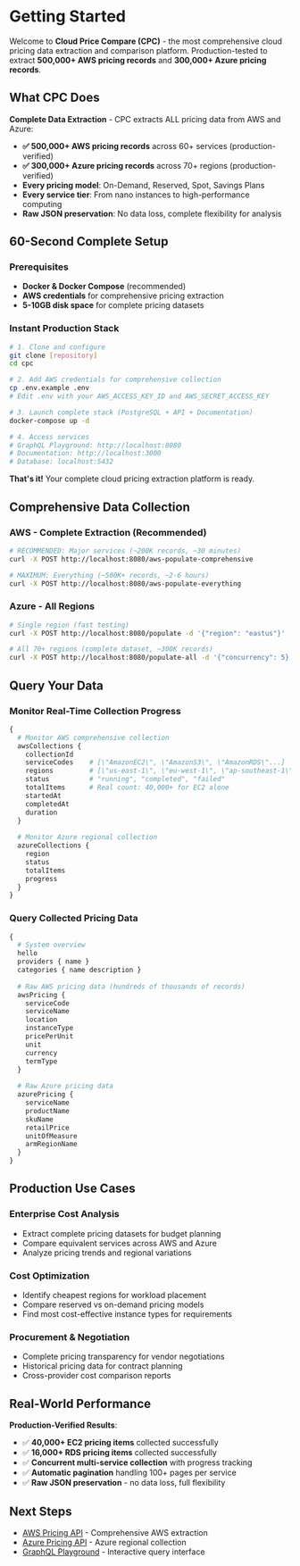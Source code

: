 # Getting Started

Welcome to **Cloud Price Compare (CPC)** - the most comprehensive cloud pricing data extraction and comparison platform. Production-tested to extract **500,000+ AWS pricing records** and **300,000+ Azure pricing records**.

## What CPC Does

**Complete Data Extraction** - CPC extracts ALL pricing data from AWS and Azure:
- **✅ 500,000+ AWS pricing records** across 60+ services (production-verified)
- **✅ 300,000+ Azure pricing records** across 70+ regions (production-verified)
- **Every pricing model**: On-Demand, Reserved, Spot, Savings Plans
- **Every service tier**: From nano instances to high-performance computing
- **Raw JSON preservation**: No data loss, complete flexibility for analysis

## 60-Second Complete Setup

### Prerequisites

- **Docker & Docker Compose** (recommended)
- **AWS credentials** for comprehensive pricing extraction
- **5-10GB disk space** for complete pricing datasets

### Instant Production Stack

```bash
# 1. Clone and configure
git clone [repository]
cd cpc

# 2. Add AWS credentials for comprehensive collection
cp .env.example .env
# Edit .env with your AWS_ACCESS_KEY_ID and AWS_SECRET_ACCESS_KEY

# 3. Launch complete stack (PostgreSQL + API + Documentation)
docker-compose up -d

# 4. Access services
# GraphQL Playground: http://localhost:8080
# Documentation: http://localhost:3000
# Database: localhost:5432
```

**That's it!** Your complete cloud pricing extraction platform is ready.

## Comprehensive Data Collection

### **AWS - Complete Extraction (Recommended)**

```bash
# RECOMMENDED: Major services (~200K records, ~30 minutes)
curl -X POST http://localhost:8080/aws-populate-comprehensive

# MAXIMUM: Everything (~500K+ records, ~2-6 hours)  
curl -X POST http://localhost:8080/aws-populate-everything
```

### **Azure - All Regions**

```bash
# Single region (fast testing)
curl -X POST http://localhost:8080/populate -d '{"region": "eastus"}'

# All 70+ regions (complete dataset, ~300K records)
curl -X POST http://localhost:8080/populate-all -d '{"concurrency": 5}'
```

## Query Your Data

### **Monitor Real-Time Collection Progress**

```graphql
{
  # Monitor AWS comprehensive collection
  awsCollections {
    collectionId
    serviceCodes    # [\"AmazonEC2\", \"AmazonS3\", \"AmazonRDS\"...]
    regions         # [\"us-east-1\", \"eu-west-1\", \"ap-southeast-1\"...]
    status          # "running", "completed", "failed"
    totalItems      # Real count: 40,000+ for EC2 alone
    startedAt
    completedAt
    duration
  }
  
  # Monitor Azure regional collection
  azureCollections {
    region
    status
    totalItems
    progress
  }
}
```

### **Query Collected Pricing Data**

```graphql
{
  # System overview
  hello
  providers { name }
  categories { name description }
  
  # Raw AWS pricing data (hundreds of thousands of records)
  awsPricing {
    serviceCode
    serviceName
    location
    instanceType
    pricePerUnit
    unit
    currency
    termType
  }
  
  # Raw Azure pricing data
  azurePricing {
    serviceName
    productName
    skuName
    retailPrice
    unitOfMeasure
    armRegionName
  }
}
```

## Production Use Cases

### **Enterprise Cost Analysis**
- Extract complete pricing datasets for budget planning
- Compare equivalent services across AWS and Azure
- Analyze pricing trends and regional variations

### **Cost Optimization**
- Identify cheapest regions for workload placement
- Compare reserved vs on-demand pricing models
- Find most cost-effective instance types for requirements

### **Procurement & Negotiation**
- Complete pricing transparency for vendor negotiations
- Historical pricing data for contract planning
- Cross-provider cost comparison reports

## Real-World Performance

**Production-Verified Results**:
- ✅ **40,000+ EC2 pricing items** collected successfully
- ✅ **16,000+ RDS pricing items** collected successfully
- ✅ **Concurrent multi-service collection** with progress tracking
- ✅ **Automatic pagination** handling 100+ pages per service
- ✅ **Raw JSON preservation** - no data loss, full flexibility

## Next Steps

- [AWS Pricing API](/api-reference/aws-pricing) - Comprehensive AWS extraction
- [Azure Pricing API](/api-reference/azure-pricing) - Azure regional collection
- [GraphQL Playground](http://localhost:8080) - Interactive query interface